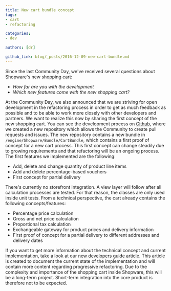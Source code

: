 ```yaml
---
title: New cart bundle concept
tags:
- cart
- refactoring

categories:
- dev

authors: [dr]

github_link: blog/_posts/2016-12-09-new-cart-bundle.md
---
```


Since the last Community Day, we've received several questions about Shopware's new shopping cart:
- *How far are you with the development*
- *Which new features come with the new shopping cart?*

At the Community Day, we also announced that we are striving for open development in the refactoring process in order to get as much feedback as possible and to be able to work more closely with other developers and partners. We want to realize this now by sharing the first concept of the new shopping cart. You can see the development process on <a href="https://github.com/shopware5/shopware-cart-poc">Github</a>, where we created a new repository which allows the Community to create pull requests and issues. The new repository contains a new bundle in `/engine/Shopware/Bundle/CartBundle`, which contains a first proof of concept for a new cart process. This first concept can change steadily due to growing requirements and that refactoring will be an ongoing process. The first features we implemented are the following:
- Add, delete and change quantity of product line items
- Add and delete percentage-based vouchers
- First concept for partial delivery

There's currently no storefront integration. A view layer will follow after all calculation processes are tested. For that reason, the classes are only used inside unit tests. From a technical perspective, the cart already contains the following concepts/features:
- Percentage price calculation
- Gross and net price calculation
- Proportional tax calculation
- Exchangeable gateway for product prices and delivery information
- First proof of concept for a partial delivery to different addresses and delivery dates

If you want to get more information about the technical concept and current implementation, take a look at our <a href="/developers-guide/concept-cart-bundle/" target="_blank">new developers guide article</a>. This article is created to document the current state of the implementation and will contain more content regarding progressive refactoring. Due to the complexity and importance of the shopping cart inside Shopware, this will be a long-term project. Short-term integration into the core product is therefore not to be expected.
